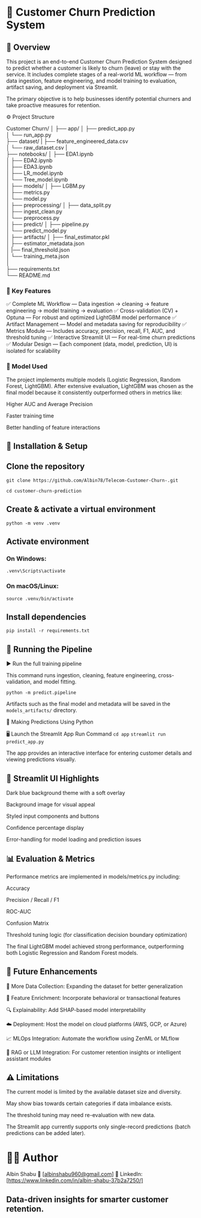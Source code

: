 # 🧠 Customer Churn Prediction System


## 📘 Overview

This project is an end-to-end Customer Churn Prediction System designed to predict whether a customer is likely to churn (leave) or stay with the service.
It includes complete stages of a real-world ML workflow — from data ingestion, feature engineering, and model training to evaluation, artifact saving, and deployment via Streamlit.

The primary objective is to help businesses identify potential churners and take proactive measures for retention.

⚙️ Project Structure


Customer Churn/
│
├── app/
│   ├── predict_app.py       
│   └── run_app.py            
├── dataset/
|   ├── feature_engineered_data.csv        
│   └── raw_dataset.csv
|  
├── notebooks/
│   ├── EDA1.ipynb            
│   ├── EDA2.ipynb            
│   ├── EDA3.ipynb            
│   ├── LR_model.ipynb         
│   └── Tree_model.ipynb       
│
├── models/
│   ├── LGBM.py               
│   ├── metrics.py            
│   └── model.py             
│
├── preprocessing/
│   ├── data_split.py         
│   ├── ingest_clean.py       
│   └── preprocess.py         
│
├── predict/
│   ├── pipeline.py           
│   └── predict_model.py      
│
├── artifacts/
│   ├── final_estimator.pkl       
│   ├── estimator_metadata.json   
│   |── final_threshold.json      
│   └── training_meta.json        
│   
├── requirements.txt          
└── README.md                 


### 🚀 Key Features

✅ Complete ML Workflow — Data ingestion → cleaning → feature engineering → model training → evaluation
✅ Cross-validation (CV) + Optuna — For robust and optimized LightGBM model performance
✅ Artifact Management — Model and metadata saving for reproducibility
✅ Metrics Module — Includes accuracy, precision, recall, F1, AUC, and threshold tuning
✅ Interactive Streamlit UI — For real-time churn predictions
✅ Modular Design — Each component (data, model, prediction, UI) is isolated for scalability

### 🧩 Model Used

The project implements multiple models (Logistic Regression, Random Forest, LightGBM).
After extensive evaluation, LightGBM was chosen as the final model because it consistently outperformed others in metrics like:

Higher AUC and Average Precision

Faster training time

Better handling of feature interactions

## 🧰 Installation & Setup

## Clone the repository
`git clone https://github.com/Albin78/Telecom-Customer-Churn-.git`

`cd customer-churn-prediction`

## Create & activate a virtual environment
`python -m venv .venv`

## Activate environment

### On Windows:
`.venv\Scripts\activate`

### On macOS/Linux:
`source .venv/bin/activate`

## Install dependencies
`pip install -r requirements.txt`

## 🧪 Running the Pipeline

▶️ Run the full training pipeline

This command runs ingestion, cleaning, feature engineering, cross-validation, and model fitting.

`python -m predict.pipeline`


Artifacts such as the final model and metadata will be saved in the `models_artifacts/` directory.

🎯 Making Predictions
Using Python


🖥️ Launch the Streamlit App
Run Command
`cd app`
`streamlit run predict_app.py`


The app provides an interactive interface for entering customer details and viewing predictions visually.

## 🎨 Streamlit UI Highlights

Dark blue background theme with a soft overlay

Background image for visual appeal

Styled input components and buttons


Confidence percentage display

Error-handling for model loading and prediction issues

## 📊 Evaluation & Metrics

Performance metrics are implemented in models/metrics.py including:

Accuracy

Precision / Recall / F1

ROC-AUC

Confusion Matrix

Threshold tuning logic (for classification decision boundary optimization)

The final LightGBM model achieved strong performance, outperforming both Logistic Regression and Random Forest models.

## 🔮 Future Enhancements

🧾 More Data Collection: Expanding the dataset for better generalization

🧠 Feature Enrichment: Incorporate behavioral or transactional features

🔍 Explainability: Add SHAP-based model interpretability

☁️ Deployment: Host the model on cloud platforms (AWS, GCP, or Azure)

📈 MLOps Integration: Automate the workflow using ZenML or MLflow

💬 RAG or LLM Integration: For customer retention insights or intelligent assistant modules


## ⚠️ Limitations

The current model is limited by the available dataset size and diversity.

May show bias towards certain categories if data imbalance exists.

The threshold tuning may need re-evaluation with new data.

The Streamlit app currently supports only single-record predictions (batch predictions can be added later).

# 👨‍💻 Author

Albin Shabu
📧 [albinshabu960@gmail.com]
🔗 LinkedIn: [https://www.linkedin.com/in/albin-shabu-37b2a7250/]

## Data-driven insights for smarter customer retention.